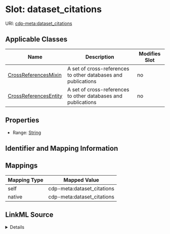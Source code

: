 

# Slot: dataset_citations

URI: [cdp-meta:dataset_citations](metadatadataset_citations)



<!-- no inheritance hierarchy -->





## Applicable Classes

| Name | Description | Modifies Slot |
| --- | --- | --- |
| [CrossReferencesMixin](CrossReferencesMixin.md) | A set of cross-references to other databases and publications |  no  |
| [CrossReferencesEntity](CrossReferencesEntity.md) | A set of cross-references to other databases and publications |  no  |







## Properties

* Range: [String](String.md)





## Identifier and Mapping Information








## Mappings

| Mapping Type | Mapped Value |
| ---  | ---  |
| self | cdp-meta:dataset_citations |
| native | cdp-meta:dataset_citations |




## LinkML Source

<details>
```yaml
name: dataset_citations
alias: dataset_citations
domain_of:
- CrossReferencesEntity
- CrossReferencesMixin
range: string

```
</details>
